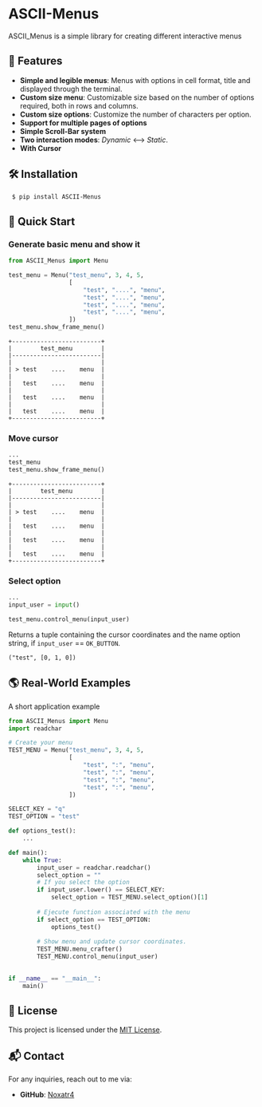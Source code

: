 # ASCII-Menus

ASCII_Menus is a simple library for creating different interactive menus


## 🚀 Features
* **Simple and legible menus**: Menus with options in cell format, title and displayed through the terminal.
* **Custom size menu**: Customizable size based on the number of options required, both in rows and columns.
* **Custom size options**: Customize the number of characters per option.
* **Support for multiple pages of options**
* **Simple Scroll-Bar system**
* **Two interaction modes**: *Dynamic* <--> *Static*.
* **With Cursor**


## 🛠 Installation

```bash
 $ pip install ASCII-Menus
```


## 📖 Quick Start

### Generate basic menu and show it

```python
from ASCII_Menus import Menu

test_menu = Menu("test_menu", 3, 4, 5,
                 [
                     "test", "....", "menu",
                     "test", "....", "menu",
                     "test", "....", "menu",
                     "test", "....", "menu",
                 ])
test_menu.show_frame_menu()
```
```
+-------------------------+
|        test_menu        |
|-------------------------|
|                         |
| > test    ....    menu  |
|                         |
|   test    ....    menu  |
|                         |
|   test    ....    menu  |
|                         |
|   test    ....    menu  |
+-------------------------+
```


### Move cursor

```python
...
test_menu
test_menu.show_frame_menu()
```
```
+-------------------------+
|        test_menu        |
|-------------------------|
|                         |
| > test    ....    menu  |
|                         |
|   test    ....    menu  |
|                         |
|   test    ....    menu  |
|                         |
|   test    ....    menu  |
+-------------------------+
```

### Select option

```python
...
input_user = input()

test_menu.control_menu(input_user)
```
Returns a tuple containing the cursor coordinates and the name option string, if `input_user` == `OK_BUTTON`.

```
("test", [0, 1, 0])
```


## 🌎 Real-World Examples

A short application example
```python
from ASCII_Menus import Menu
import readchar

# Create your menu
TEST_MENU = Menu("test_menu", 3, 4, 5,
                 [
                     "test", ":", "menu",
                     "test", ":", "menu",
                     "test", ":", "menu",
                     "test", ":", "menu",
                 ])

SELECT_KEY = "q"
TEST_OPTION = "test"

def options_test():
    ...

def main():
    while True:
        input_user = readchar.readchar()
        select_option = ""
        # If you select the option
        if input_user.lower() == SELECT_KEY:
            select_option = TEST_MENU.select_option()[1]
        
        # Ejecute function associated with the menu
        if select_option == TEST_OPTION:
            options_test()
        
        # Show menu and update cursor coordinates.
        TEST_MENU.menu_crafter()
        TEST_MENU.control_menu(input_user)
        

if __name__ == "__main__":
    main()
```

## 📄 License
This project is licensed under the [MIT License](./LICENSE).

## 📬 Contact
For any inquiries, reach out to me via:

* **GitHub**: [Noxatr4](https://github.com/Noxatr4)